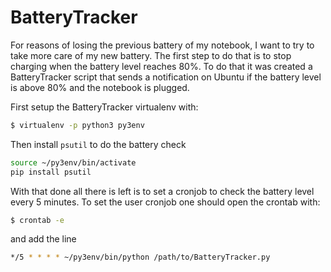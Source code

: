 # BatteryTracker

For reasons of losing the previous battery of my notebook, I want to try to take more care of my new battery. The first step to do that is to stop charging when the battery level reaches 80%. To do that it was created a BatteryTracker script that sends a notification on Ubuntu if the battery level is above 80% and the notebook is plugged.

First setup the BatteryTracker virtualenv with:

```bash
$ virtualenv -p python3 py3env
```

Then install `psutil` to do the battery check


```bash
source ~/py3env/bin/activate
pip install psutil
```

With that done all there is left is to set a cronjob to check the battery level every 5 minutes. To set the user cronjob one should open the crontab with:

```bash
$ crontab -e
```

and add the line

```bash
*/5 * * * * ~/py3env/bin/python /path/to/BatteryTracker.py
```
